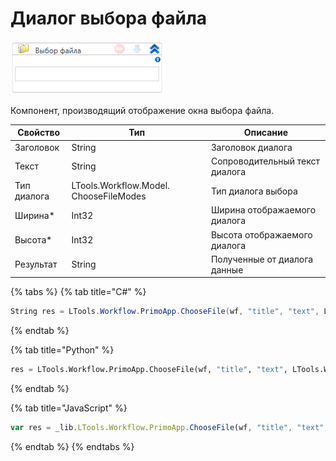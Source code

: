 # Диалог выбора файла

![](<../../../.gitbook/assets/image (469).png>)



Компонент, производящий отображение окна выбора файла.

| Свойство    | Тип                                    | Описание                       |
| ----------- | -------------------------------------- | ------------------------------ |
| Заголовок   | String                                 | Заголовок диалога              |
| Текст       | String                                 | Сопроводительный текст диалога |
| Тип диалога | LTools.Workflow.Model. ChooseFileModes | Тип диалога выбора             |
| Ширина\*    | Int32                                  | Ширина отображаемого диалога   |
| Высота\*    | Int32                                  | Высота отображаемого диалога   |
| Результат   | String                                 | Полученные от диалога данные   |

{% tabs %}
{% tab title="C#" %}
```csharp
String res = LTools.Workflow.PrimoApp.ChooseFile(wf, "title", "text", LTools.Workflow.Model.ChooseFileModes.File, 100, 100);
```
{% endtab %}

{% tab title="Python" %}
```python
res = LTools.Workflow.PrimoApp.ChooseFile(wf, "title", "text", LTools.Workflow.Model.ChooseFileModes.File, 100, 100) #String
```
{% endtab %}

{% tab title="JavaScript" %}
```javascript
var res = _lib.LTools.Workflow.PrimoApp.ChooseFile(wf, "title", "text", _lib.LTools.Workflow.Model.ChooseFileModes.File, 100, 100); //String
```
{% endtab %}
{% endtabs %}
